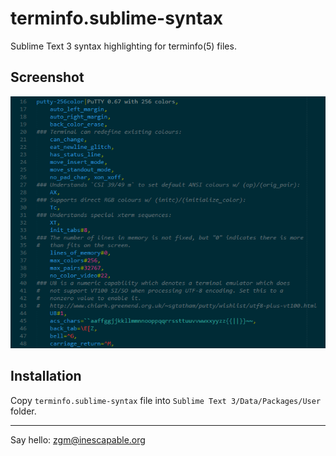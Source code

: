 # terminfo.sublime-syntax

Sublime Text 3 syntax highlighting for terminfo(5) files.

## Screenshot

![](https://raw.githubusercontent.com/zgracem/terminfo.sublime-syntax/master/terminfo-syntax-highlighting.png)

## Installation

Copy `terminfo.sublime-syntax` file into `Sublime Text 3/Data/Packages/User` folder.

*****

Say hello: [zgm&#x40;inescapable&#x2e;org](mailto:zgm%40inescapable%2eorg)
